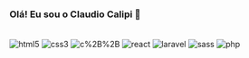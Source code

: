 ### Olá! Eu sou o Claudio Calipi 🚀

<div style="display: inline_block"><br/>
<img align ="center"  alt= "html5"  src=https://img.shields.io/badge/HTML5-E34F26?style=for-the-badge&logo=html5&logoColor=white/>
<img align ="center"  alt= "css3"  src=https://img.shields.io/badge/CSS3-1572B6?style=for-the-badge&logo=css3&logoColor=white/>
<img align ="center"  alt= "c%2B%2B"  src=https://img.shields.io/badge/C%2B%2B-00599C?style=for-the-badge&logo=c%2B%2B&logoColor=white/>
<img align ="center"  alt= "react"  src=https://img.shields.io/badge/React-20232A?style=for-the-badge&logo=react&logoColor=61DAFB/>
<img align ="center"  alt= "laravel"  src=https://img.shields.io/badge/Laravel-FF2D20?style=for-the-badge&logo=laravel&logoColor=white/>
<img align ="center"  alt= "sass"  src=https://img.shields.io/badge/Sass-CC6699?style=for-the-badge&logo=sass&logoColor=white/>
<img align ="center"  alt= "php"  src=https://img.shields.io/badge/PHP-777BB4?style=for-the-badge&logo=php&logoColor=white/>

</div>
